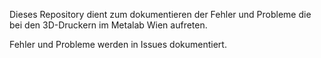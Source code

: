 Dieses Repository dient zum dokumentieren der Fehler und Probleme die bei den 3D-Druckern im Metalab Wien aufreten.

Fehler und Probleme werden in Issues dokumentiert.
